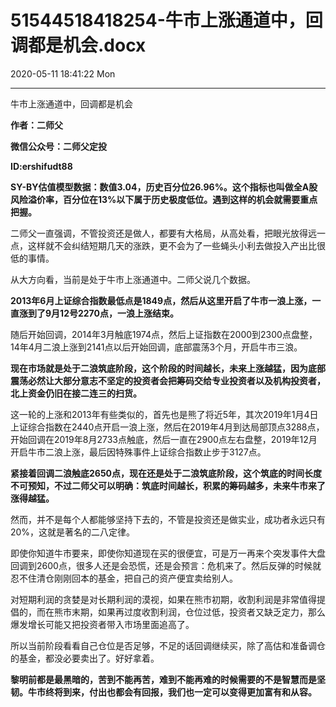# 51544518418254-牛市上涨通道中，回调都是机会.docx

2020-05-11 18:41:22 Mon

----

牛市上涨通道中，回调都是机会

__作者：二师父__

__微信公众号：二师父定投__

__ID:ershifudt88__

__SY\-BY估值模型数据：数值3\.04，历史百分位26\.96%。这个指标也叫做全A股风险溢价率，百分位在13%以下属于历史极度低位。遇到这样的机会就需要重点把握。__

二师父一直强调，不管投资还是做人，都要有大格局，从高处看，把眼光放得远一点，这样就不会纠结短期几天的涨跌，更不会为了一些蝇头小利去做投入产出比很低的事情。

从大方向看，当前是处于牛市上涨通道中。二师父说几个数据。

__2013年6月上证综合指数最低点是1849点，然后从这里开启了牛市一浪上涨，一直涨到了9月12号2270点，一浪上涨结束。__

随后开始回调，2014年3月触底1974点，然后上证指数在2000到2300点盘整，14年4月二浪上涨到2141点以后开始回调，底部震荡3个月，开启牛市三浪。

__现在市场就是处于二浪筑底阶段，这个阶段的时间越长，未来上涨越猛，因为底部震荡必然让大部分意志不坚定的投资者会把筹码交给专业投资者以及机构投资者，北上资金仍旧在接二连三的扫货。__

这一轮的上涨和2013年有些类似的，首先也是熊了将近5年，其次2019年1月4日上证综合指数在2440点开启一浪上涨，然后在2019年4月到达局部顶点3288点，开始回调在2019年8月2733点触底，然后一直在2900点左右盘整，2019年12月开启牛市二浪上涨，最后因特殊事件上证综合指数止步于3127点。

__紧接着回调二浪触底2650点，现在还是处于二浪筑底阶段，这个筑底的时间长度不可预知，不过二师父可以明确：筑底时间越长，积累的筹码越多，未来牛市来了涨得越猛。__

然而，并不是每个人都能够坚持下去的，不管是投资还是做实业，成功者永远只有20%，这就是著名的二八定律。

即使你知道牛市要来，即使你知道现在买的很便宜，可是万一再来个突发事件大盘回调到2600点，很多人还是会恐慌，还是会预言：危机来了。然后反弹的时候就忍不住清仓刚刚回本的基金，把自己的资产便宜卖给别人。

对短期利润的贪婪是对长期利润的漠视，如果在熊市初期，收割利润是非常值得提倡的，而在熊市末期，如果再过度收割利润，仓位过低，投资者又缺乏定力，那么爆发增长可能又把投资者带入市场里面追高了。

所以当前阶段看看自己仓位是否足够，不足的话回调继续买，除了高估和准备调仓的基金，都没必要卖出了。好好拿着。

__黎明前都是最黑暗的，苦到不能再苦，难到不能再难的时候需要的不是智慧而是坚韧。牛市终将到来，付出也都会有回报，我们也一定可以变得更加富有和从容。__

